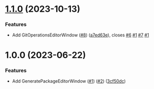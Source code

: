 # [1.1.0](https://github.com/alchemicalflux/com.alchemicalflux.utilities/compare/v1.0.0...v1.1.0) (2023-10-13)


### Features

* Add GitOperationsEditorWindow ([#8](https://github.com/alchemicalflux/com.alchemicalflux.utilities/issues/8)) ([a7ed63e](https://github.com/alchemicalflux/com.alchemicalflux.utilities/commit/a7ed63edc2ecd2dab3c9ed61cc869de654b2046c)), closes [#6](https://github.com/alchemicalflux/com.alchemicalflux.utilities/issues/6) [#1](https://github.com/alchemicalflux/com.alchemicalflux.utilities/issues/1) [#7](https://github.com/alchemicalflux/com.alchemicalflux.utilities/issues/7) [#1](https://github.com/alchemicalflux/com.alchemicalflux.utilities/issues/1)

# 1.0.0 (2023-06-22)


### Features

* Add GeneratePackageEditorWindow ([#1](https://github.com/alchemicalflux/com.alchemicalflux.utilities/issues/1)) ([#2](https://github.com/alchemicalflux/com.alchemicalflux.utilities/issues/2)) ([3cf50dc](https://github.com/alchemicalflux/com.alchemicalflux.utilities/commit/3cf50dccbd088a1b46a90b50329a3de5e3cf1b11))
